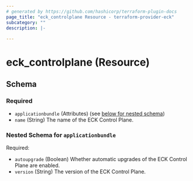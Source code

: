```yaml
---
# generated by https://github.com/hashicorp/terraform-plugin-docs
page_title: "eck_controlplane Resource - terraform-provider-eck"
subcategory: ""
description: |-
  
---
```


# eck_controlplane (Resource)





<!-- schema generated by tfplugindocs -->
## Schema

### Required

- `applicationbundle` (Attributes) (see [below for nested schema](#nestedatt--applicationbundle))
- `name` (String) The name of the ECK Control Plane.

<a id="nestedatt--applicationbundle"></a>
### Nested Schema for `applicationbundle`

Required:

- `autoupgrade` (Boolean) Whether automatic upgrades of the ECK Control Plane are enabled.
- `version` (String) The version of the ECK Control Plane.
